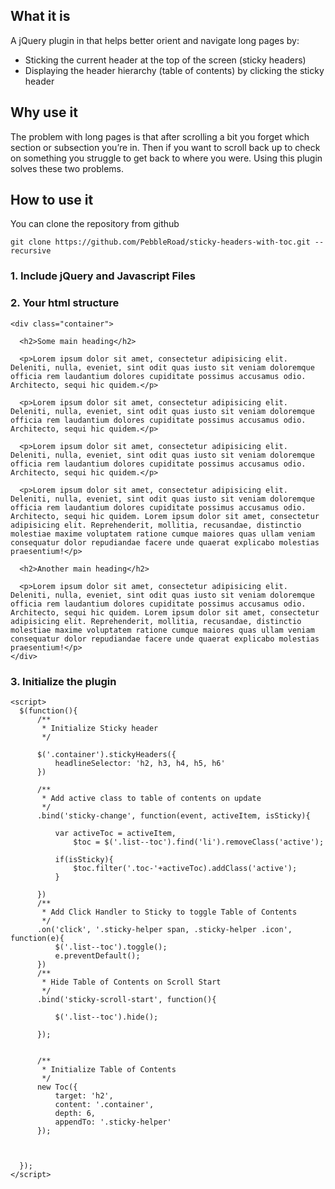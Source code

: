 ## What it is

A jQuery plugin in that helps better orient and navigate long pages by:

* Sticking the current header at the top of the screen (sticky headers)
* Displaying the header hierarchy (table of contents) by clicking the sticky header

## Why use it

The problem with long pages is that after scrolling a bit you forget which section or subsection you’re in. Then if you want to scroll back up to check on something you struggle to get back to where you were. Using this plugin solves these two problems.

## How to use it

You can clone the repository from github

    git clone https://github.com/PebbleRoad/sticky-headers-with-toc.git --recursive

### 1. Include jQuery and Javascript Files

  <script src="//ajax.googleapis.com/ajax/libs/jquery/1.10.2/jquery.min.js"></script>
  <script src="stickyHeaders/jquery.stickyHeaders.js"></script>
  <script src="javascript-table-of-contents/toc.js"></script>

### 2. Your html structure


    <div class="container">

      <h2>Some main heading</h2>

      <p>Lorem ipsum dolor sit amet, consectetur adipisicing elit. Deleniti, nulla, eveniet, sint odit quas iusto sit veniam doloremque officia rem laudantium dolores cupiditate possimus accusamus odio. Architecto, sequi hic quidem.</p>

      <p>Lorem ipsum dolor sit amet, consectetur adipisicing elit. Deleniti, nulla, eveniet, sint odit quas iusto sit veniam doloremque officia rem laudantium dolores cupiditate possimus accusamus odio. Architecto, sequi hic quidem.</p>

      <p>Lorem ipsum dolor sit amet, consectetur adipisicing elit. Deleniti, nulla, eveniet, sint odit quas iusto sit veniam doloremque officia rem laudantium dolores cupiditate possimus accusamus odio. Architecto, sequi hic quidem.</p>

      <p>Lorem ipsum dolor sit amet, consectetur adipisicing elit. Deleniti, nulla, eveniet, sint odit quas iusto sit veniam doloremque officia rem laudantium dolores cupiditate possimus accusamus odio. Architecto, sequi hic quidem. Lorem ipsum dolor sit amet, consectetur adipisicing elit. Reprehenderit, mollitia, recusandae, distinctio molestiae maxime voluptatem ratione cumque maiores quas ullam veniam consequatur dolor repudiandae facere unde quaerat explicabo molestias praesentium!</p>

      <h2>Another main heading</h2>

      <p>Lorem ipsum dolor sit amet, consectetur adipisicing elit. Deleniti, nulla, eveniet, sint odit quas iusto sit veniam doloremque officia rem laudantium dolores cupiditate possimus accusamus odio. Architecto, sequi hic quidem. Lorem ipsum dolor sit amet, consectetur adipisicing elit. Reprehenderit, mollitia, recusandae, distinctio molestiae maxime voluptatem ratione cumque maiores quas ullam veniam consequatur dolor repudiandae facere unde quaerat explicabo molestias praesentium!</p>
    </div>



### 3. Initialize the plugin


    <script>
      $(function(){
          /**
           * Initialize Sticky header
           */

          $('.container').stickyHeaders({
              headlineSelector: 'h2, h3, h4, h5, h6'                    
          })

          /**
           * Add active class to table of contents on update
           */
          .bind('sticky-change', function(event, activeItem, isSticky){

              var activeToc = activeItem,
                  $toc = $('.list--toc').find('li').removeClass('active');

              if(isSticky){
                  $toc.filter('.toc-'+activeToc).addClass('active');
              }
              
          })
          /**
           * Add Click Handler to Sticky to toggle Table of Contents
           */
          .on('click', '.sticky-helper span, .sticky-helper .icon', function(e){
              $('.list--toc').toggle();
              e.preventDefault();
          })
          /**
           * Hide Table of Contents on Scroll Start                 
           */
          .bind('sticky-scroll-start', function(){

              $('.list--toc').hide();

          });


          /**
           * Initialize Table of Contents                 
           */
          new Toc({
              target: 'h2',
              content: '.container',
              depth: 6,
              appendTo: '.sticky-helper'
          });



      });
    </script>